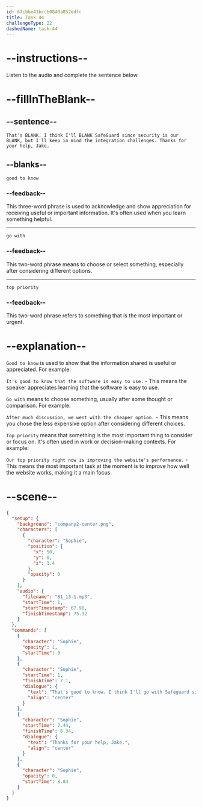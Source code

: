 ```yaml
---
id: 67cbbe41bccb0840a852edfc
title: Task 44
challengeType: 22
dashedName: task-44
---
```


<!-- (audio) Sophie: That's good to know. I think I'll go with SafeGuard since security is our top priority, but I'll keep in mind the integration challenges. Thanks for your help, Jake. -->

# --instructions--

Listen to the audio and complete the sentence below.

# --fillInTheBlank--

## --sentence--

`That's BLANK. I think I'll BLANK SafeGuard since security is our BLANK, but I'll keep in mind the integration challenges. Thanks for your help, Jake.`

## --blanks--

`good to know`

### --feedback--

This three-word phrase is used to acknowledge and show appreciation for receiving useful or important information. It's often used when you learn something helpful.

---

`go with`

### --feedback--

This two-word phrase means to choose or select something, especially after considering different options.

---

`top priority`

### --feedback--

This two-word phrase refers to something that is the most important or urgent.

# --explanation--

`Good to know` is used to show that the information shared is useful or appreciated. For example:

`It's good to know that the software is easy to use.` - This means the speaker appreciates learning that the software is easy to use.

`Go with` means to choose something, usually after some thought or comparison. For example:

`After much discussion, we went with the cheaper option.` - This means you chose the less expensive option after considering different choices.

`Top priority` means that something is the most important thing to consider or focus on. It's often used in work or decision-making contexts. For example:

`Our top priority right now is improving the website's performance.` - This means the most important task at the moment is to improve how well the website works, making it a main focus.

# --scene--

```json
{
  "setup": {
    "background": "company2-center.png",
    "characters": [
      {
        "character": "Sophie",
        "position": {
          "x": 50,
          "y": 0,
          "z": 1.4
        },
        "opacity": 0
      }
    ],
    "audio": {
      "filename": "B1_13-1.mp3",
      "startTime": 1,
      "startTimestamp": 67.98,
      "finishTimestamp": 75.32
    }
  },
  "commands": [
    {
      "character": "Sophie",
      "opacity": 1,
      "startTime": 0
    },
    {
      "character": "Sophie",
      "startTime": 1,
      "finishTime": 7.1,
      "dialogue": {
        "text": "That's good to know. I think I'll go with Safeguard since security is our top priority, but I'll keep in mind the integration challenges.",
        "align": "center"
      }
    },
    {
      "character": "Sophie",
      "startTime": 7.44,
      "finishTime": 8.34,
      "dialogue": {
        "text": "Thanks for your help, Jake.",
        "align": "center"
      }
    },
    {
      "character": "Sophie",
      "opacity": 0,
      "startTime": 8.84
    }
  ]
}
```
